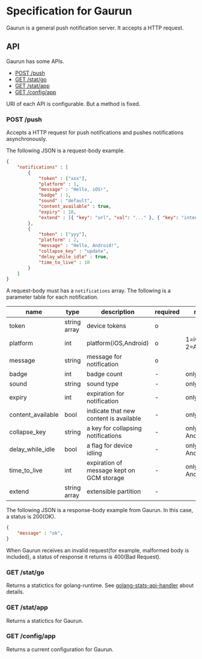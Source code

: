 # Specification for Gaurun

Gaurun is a general push notification server. It accepts a HTTP request.

## API

Gaurun has some APIs.

 * [POST /push](#post-push)
 * [GET /stat/go](#get-statgo)
 * [GET /stat/app](#get-statapp)
 * [GET /config/app](#get-configapp)

URI of each API is configurable. But a method is fixed.

### POST /push

Accepts a HTTP request for push notifications and pushes notifications asynchronously.

The following JSON is a request-body example.

```json
{
    "notifications" : [
        {
            "token" : ["xxx"],
            "platform" : 1,
            "message" : "Hello, iOS!",
            "badge" : 1,
            "sound" : "default",
            "content_available" : true,
            "expiry" : 10,
            "extend" : [{ "key": "url", "val": "..." }, { "key": "intent", "val": "..." }]
        },
        {
            "token" : ["yyy"],
            "platform" : 2,
            "message" : "Hello, Android!",
            "collapse_key" : "update",
            "delay_while_idle" : true,
            "time_to_live" : 10
        }
    ]
}
```

A request-body must has a `notifications` array. The following is a parameter table for each notification.

|name             |type        |description                              |required|note            |
|-----------------|------------|-----------------------------------------|--------|----------------|
|token            |string array|device tokens                            |o       |                |
|platform         |int         |platform(iOS,Android)                    |o       |1=iOS, 2=Android|
|message          |string      |message for notification                 |o       |                |
|badge            |int         |badge count                              |-       |only iOS        |
|sound            |string      |sound type                               |-       |only iOS        |
|expiry           |int         |expiration for notification              |-       |only iOS        |
|content_available|bool        |indicate that new content is available   |-       |only iOS        |
|collapse_key     |string      |a key for collapsing notifications       |-       |only Android    |
|delay_while_idle |bool        |a flag for device idling                 |-       |only Android    |
|time_to_live     |int         |expiration of message kept on GCM storage|-       |only Android    |
|extend           |string array|extensible partition                     |-       |                |

The following JSON is a response-body example from Gaurun. In this case, a status is 200(OK).

```json
{
    "message" : "ok",
}
```

When Gaurun receives an invalid request(for example, malformed body is included), a status of response it returns is 400(Bad Request).


### GET /stat/go

Returns a statictics for golang-runtime. See [golang-stats-api-handler](https://github.com/fukata/golang-stats-api-handler) about details.

### GET /stat/app

Returns a statictics for Gaurun.

### GET /config/app

Returns a current configuration for Gaurun.
